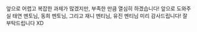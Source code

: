 앞으로 어렵고 복잡한 과제가 많겠지만, 부족한 만큼 열심히 하겠습니다! 앞으로 도와주실 태연 멘토님, 동희 멘토님, 그리고 재니 멘티님, 유진 멘티님 미리 감사드립니다! 잘 부탁드립니다 XD